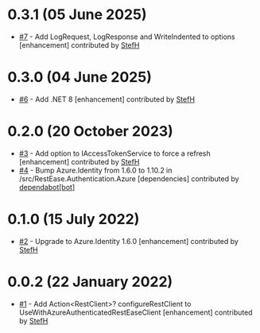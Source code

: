 # 0.3.1 (05 June 2025)
- [#7](https://github.com/StefH/RestEase.Authentication.Azure/pull/7) - Add LogRequest, LogResponse and WriteIndented to options [enhancement] contributed by [StefH](https://github.com/StefH)

# 0.3.0 (04 June 2025)
- [#6](https://github.com/StefH/RestEase.Authentication.Azure/pull/6) - Add .NET 8 [enhancement] contributed by [StefH](https://github.com/StefH)

# 0.2.0 (20 October 2023)
- [#3](https://github.com/StefH/RestEase.Authentication.Azure/pull/3) - Add option to IAccessTokenService to force a refresh [enhancement] contributed by [StefH](https://github.com/StefH)
- [#4](https://github.com/StefH/RestEase.Authentication.Azure/pull/4) - Bump Azure.Identity from 1.6.0 to 1.10.2 in /src/RestEase.Authentication.Azure [dependencies] contributed by [dependabot[bot]](https://github.com/apps/dependabot)

# 0.1.0 (15 July 2022)
- [#2](https://github.com/StefH/RestEase.Authentication.Azure/pull/2) - Upgrade to Azure.Identity 1.6.0 [enhancement] contributed by [StefH](https://github.com/StefH)

# 0.0.2 (22 January 2022)
- [#1](https://github.com/StefH/RestEase.Authentication.Azure/pull/1) - Add Action&lt;RestClient&gt;? configureRestClient to UseWithAzureAuthenticatedRestEaseClient [enhancement] contributed by [StefH](https://github.com/StefH)

